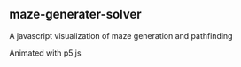 ## maze-generater-solver

A javascript visualization of maze generation and pathfinding

Animated with p5.js 